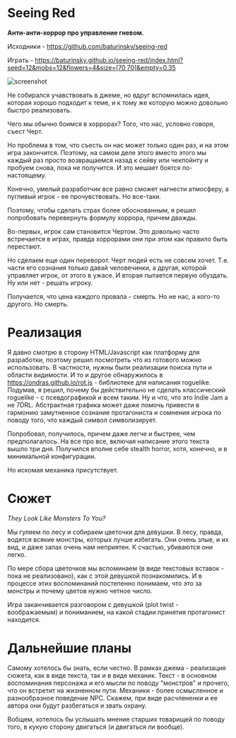 # Seeing Red

**Анти-анти-хоррор про управление гневом.**

Исходники - https://github.com/baturinsky/seeing-red

Играть - https://baturinsky.github.io/seeing-red/index.html?seed=12&mobs=12&flowers=4&size=[70,70]&empty=0.35

![screenshot](https://raw.githubusercontent.com/baturinsky/seeing-red/master/screenshot.png)

Не собирался учавствовать в джеме, но вдруг вспомнилась идея, которая хорошо подходит к теме, и к тому же которую можно довольно быстро реализовать.

Чего мы обычно боимся в хоррорах? Того, что нас, условно говоря, съест Черт.

Но проблема в том, что съесть он нас может только один раз, и на этом игра закончится. Поэтому, на самом деле этого вместо этого мы каждый раз просто возвращаемся назад к сейву или чекпойнту и пробуем снова, пока не получится. И это мешает боятся по-настоящему.

Конечно, умелый разработчик все равно сможет нагнести атмосферу, а пугливый игрок - ее прочувствовать.
Но все-таки.

Поэтому, чтобы сделать страх более обоснованным, я решил попробовать перевернуть формулу хоррора, причем дважды.

Во-первых, игрок сам становится Чертом. Это довольно часто встречается в играх, правда хоррорами они при этом как правило быть перестают.

Но сделаем еще один переворот. Черт людей есть не совсем хочет. Т.е. части его сознания только давай человечинки, а другая, которой управляет игрок, от этого в ужасе. И вторая пытается первую обуздать. Ну или нет - решать игроку.

Получается, что цена каждого провала - смерть. Но не нас, а кого-то другого. Но смерть.

# Реализация

Я давно смотрю в сторону HTML/Javascript как платформу для разработки, поэтому решил посмотреть что из готового можно использовать.
В частности, нужны были реализации поиска пути и области видимости. И то и другое обнаружилось в https://ondras.github.io/rot.js - библиотеке для написания roguelike. Подумав, я решил, почему бы действительно не сделать классический roguelike - с псевдографикой и всем таким. Ну и что, что это Indie Jam а не 7DRL. Абстрактная графика может даже помочь привести в гармонию замутненное сознание протагониста и сомнения игрока по поводу того, что каждый символ символизирует.

Попробовал, получилось, причем даже легче и быстрее, чем предполагалось. На все про все, включая написание этого текста вышло три дня.
Получился вполне себе stealth horror, хотя, конечно, и в минимальной конфигурации.

Но искомая механика присутствует.

# Сюжет

_They Look Like Monsters To You?_

Мы гуляем по лесу и собираем цветочки для девушки. В лесу, правда, водятся всякие монстры, которых лучше избегать.
Они очень злые, и их вид, и даже запах очень нам неприятен. К счастью, убиваются они легко.

По мере сбора цветочков мы вспоминаем (в виде текстовых вставок - пока не реализовано), как с этой девушкой познакомились. И в процессе этих воспоминаний постепенно понимаем, что это за монстры и почему цветов нужно четное число.

Игра заканчивается разговором с девушкой (plot twist - воображаемым) и пониманием, на какой стадии принятия протагонист находится.

# Дальнейшие планы

Самому хотелось бы знать, если честно. В рамках джема - реализация сюжета, как в виде текста, так и в виде механик. Текст - в основном воспоминания персонажа и его мысли по поводу "монстров" и прочего, что он встретит на жизненном пути. Механики - более осмысленное и разнообразное поведение NPC.
Скажем, при виде расчлененки и ее автора они будут разбегаться и звать охрану.

Вобщем, хотелось бы услышать мнение старших товарищей по поводу того, в кукую сторону двигаться (и двигаться ли вообще).
